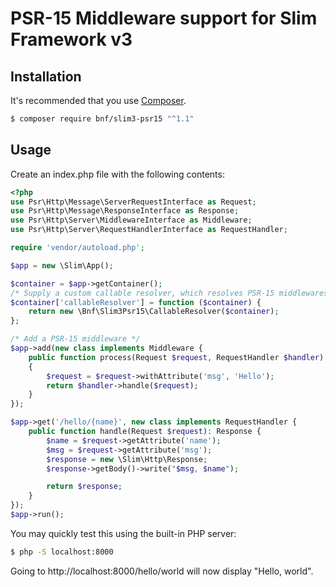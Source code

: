 # PSR-15 Middleware support for Slim Framework v3

## Installation

It's recommended that you use [Composer](https://getcomposer.org/).

```bash
$ composer require bnf/slim3-psr15 "^1.1"
```

## Usage

Create an index.php file with the following contents:

```php
<?php
use Psr\Http\Message\ServerRequestInterface as Request;
use Psr\Http\Message\ResponseInterface as Response;
use Psr\Http\Server\MiddlewareInterface as Middleware;
use Psr\Http\Server\RequestHandlerInterface as RequestHandler;

require 'vendor/autoload.php';

$app = new \Slim\App();

$container = $app->getContainer();
/* Supply a custom callable resolver, which resolves PSR-15 middlewares. */
$container['callableResolver'] = function ($container) {
    return new \Bnf\Slim3Psr15\CallableResolver($container);
};

/* Add a PSR-15 middleware */
$app->add(new class implements Middleware {
    public function process(Request $request, RequestHandler $handler): Response
    {
        $request = $request->withAttribute('msg', 'Hello');
        return $handler->handle($request);
    }
});

$app->get('/hello/{name}', new class implements RequestHandler {
    public function handle(Request $request): Response {
        $name = $request->getAttribute('name');
        $msg = $request->getAttribute('msg');
        $response = new \Slim\Http\Response;
        $response->getBody()->write("$msg, $name");

        return $response;
    }
});
$app->run();
```

You may quickly test this using the built-in PHP server:
```bash
$ php -S localhost:8000
```

Going to http://localhost:8000/hello/world will now display "Hello, world".

